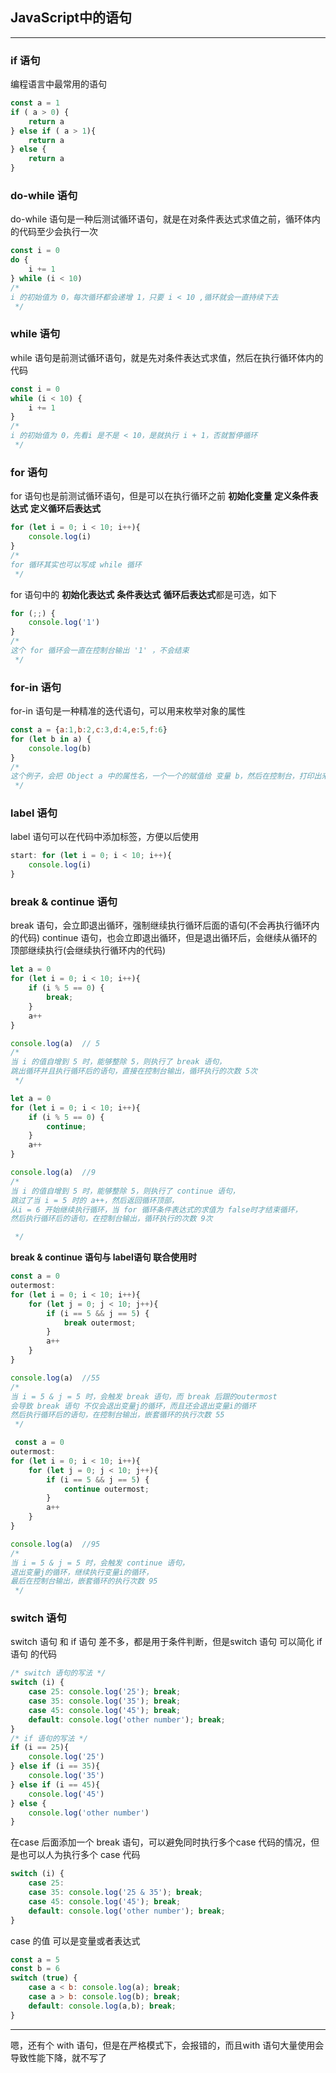 ## JavaScript中的语句

---

### if 语句

编程语言中最常用的语句
```javascript
const a = 1
if ( a > 0) {
    return a
} else if ( a > 1){
    return a
} else {
    return a
}
```

### do-while 语句

do-while 语句是一种后测试循环语句，就是在对条件表达式求值之前，循环体内的代码至少会执行一次
```javascript
const i = 0
do {
    i += 1
} while (i < 10)
/* 
i 的初始值为 0，每次循环都会递增 1，只要 i < 10 ,循环就会一直持续下去
 */
```

### while 语句

while 语句是前测试循环语句，就是先对条件表达式求值，然后在执行循环体内的代码
```javascript
const i = 0
while (i < 10) {
    i += 1
}
/* 
i 的初始值为 0，先看i 是不是 < 10，是就执行 i + 1，否就暂停循环
 */
```

### for 语句

for 语句也是前测试循环语句，但是可以在执行循环之前 **初始化变量** **定义条件表达式** **定义循环后表达式**

```javascript
for (let i = 0; i < 10; i++){
    console.log(i)
}
/* 
for 循环其实也可以写成 while 循环
 */
```

for 语句中的 **初始化表达式** **条件表达式** **循环后表达式**都是可选，如下
```javascript
for (;;) {
    console.log('1')
}
/* 
这个 for 循环会一直在控制台输出 '1' ，不会结束
 */
```

### for-in 语句

for-in 语句是一种精准的迭代语句，可以用来枚举对象的属性
```javascript
const a = {a:1,b:2,c:3,d:4,e:5,f:6}
for (let b in a) {
    console.log(b)
}
/* 
这个例子，会把 Object a 中的属性名，一个一个的赋值给 变量 b，然后在控制台，打印出来
 */
```

### label 语句

label 语句可以在代码中添加标签，方便以后使用
```javascript
start: for (let i = 0; i < 10; i++){
    console.log(i)
}
```

### break & continue 语句

break 语句，会立即退出循环，强制继续执行循环后面的语句(不会再执行循环内的代码)
continue 语句，也会立即退出循环，但是退出循环后，会继续从循环的顶部继续执行(会继续执行循环内的代码)
```javascript
let a = 0
for (let i = 0; i < 10; i++){
    if (i % 5 == 0) {
        break;
    }
    a++
}

console.log(a)  // 5
/* 
当 i 的值自增到 5 时，能够整除 5，则执行了 break 语句，
跳出循环并且执行循环后的语句，直接在控制台输出，循环执行的次数 5次
 */

let a = 0
for (let i = 0; i < 10; i++){
    if (i % 5 == 0) {
        continue;
    }
    a++
}

console.log(a)  //9
/* 
当 i 的值自增到 5 时，能够整除 5，则执行了 continue 语句，
跳过了当 i = 5 时的 a++，然后返回循环顶部，
从i = 6 开始继续执行循环，当 for 循环条件表达式的求值为 false时才结束循环，
然后执行循环后的语句，在控制台输出，循环执行的次数 9次

 */
```

**break & continue 语句与 label语句 联合使用时**
```javascript
const a = 0
outermost:
for (let i = 0; i < 10; i++){
    for (let j = 0; j < 10; j++){
        if (i == 5 && j == 5) {
            break outermost;
        }
        a++
    }
}

console.log(a)  //55
/* 
当 i = 5 & j = 5 时，会触发 break 语句，而 break 后跟的outermost
会导致 break 语句 不仅会退出变量j的循环，而且还会退出变量i的循环
然后执行循环后的语句，在控制台输出，嵌套循环的执行次数 55
 */

 const a = 0
outermost:
for (let i = 0; i < 10; i++){
    for (let j = 0; j < 10; j++){
        if (i == 5 && j == 5) {
            continue outermost;
        }
        a++
    }
}

console.log(a)  //95
/* 
当 i = 5 & j = 5 时，会触发 continue 语句，
退出变量j的循环，继续执行变量i的循环，
最后在控制台输出，嵌套循环的执行次数 95
 */
```

### switch 语句
switch 语句 和 if 语句 差不多，都是用于条件判断，但是switch 语句 可以简化 if 语句 的代码
```javascript
/* switch 语句的写法 */
switch (i) {
    case 25: console.log('25'); break;
    case 35: console.log('35'); break;
    case 45: console.log('45'); break;
    default: console.log('other number'); break;
}
/* if 语句的写法 */
if (i == 25){
    console.log('25')
} else if (i == 35){
    console.log('35')
} else if (i == 45){
    console.log('45')
} else {
    console.log('other number')
}
```
在case 后面添加一个 break 语句，可以避免同时执行多个case 代码的情况，但是也可以人为执行多个 case 代码
```javascript
switch (i) {
    case 25:
    case 35: console.log('25 & 35'); break;
    case 45: console.log('45'); break;
    default: console.log('other number'); break;
}
```
case 的值 可以是变量或者表达式
```javascript
const a = 5
const b = 6
switch (true) {
    case a < b: console.log(a); break;
    case a > b: console.log(b); break;
    default: console.log(a,b); break;
}
```

---

嗯，还有个 with 语句，但是在严格模式下，会报错的，而且with 语句大量使用会导致性能下降，就不写了